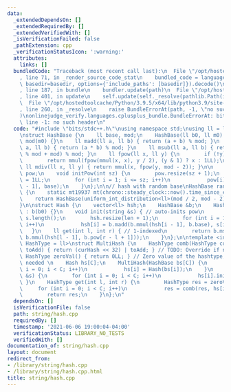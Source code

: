 ```yaml
---
data:
  _extendedDependsOn: []
  _extendedRequiredBy: []
  _extendedVerifiedWith: []
  _isVerificationFailed: false
  _pathExtension: cpp
  _verificationStatusIcon: ':warning:'
  attributes:
    links: []
  bundledCode: "Traceback (most recent call last):\n  File \"/opt/hostedtoolcache/Python/3.9.5/x64/lib/python3.9/site-packages/onlinejudge_verify/documentation/build.py\"\
    , line 71, in _render_source_code_stat\n    bundled_code = language.bundle(stat.path,\
    \ basedir=basedir, options={'include_paths': [basedir]}).decode()\n  File \"/opt/hostedtoolcache/Python/3.9.5/x64/lib/python3.9/site-packages/onlinejudge_verify/languages/cplusplus.py\"\
    , line 187, in bundle\n    bundler.update(path)\n  File \"/opt/hostedtoolcache/Python/3.9.5/x64/lib/python3.9/site-packages/onlinejudge_verify/languages/cplusplus_bundle.py\"\
    , line 401, in update\n    self.update(self._resolve(pathlib.Path(included), included_from=path))\n\
    \  File \"/opt/hostedtoolcache/Python/3.9.5/x64/lib/python3.9/site-packages/onlinejudge_verify/languages/cplusplus_bundle.py\"\
    , line 260, in _resolve\n    raise BundleErrorAt(path, -1, \"no such header\"\
    )\nonlinejudge_verify.languages.cplusplus_bundle.BundleErrorAt: bits/stdc++.h:\
    \ line -1: no such header\n"
  code: "#include \"bits/stdc++.h\"\nusing namespace std;\nusing ll = long long;\n\
    \nstruct HashBase {\n    ll base, mod;\n    HashBase(ll b0, ll m0) : base(b0),\
    \ mod(m0) {}\n    ll madd(ll a, ll b) { return (a + b) % mod; }\n    ll mmul(ll\
    \ a, ll b) { return (a * b) % mod; }\n    ll msub(ll a, ll b) { return ((a - b)\
    \ % mod + mod) % mod; }\n    ll fpow(ll x, ll y) {\n        if (!y) return 1LL;\n\
    \        return mmul(fpow(mmul(x, x), y / 2), (y & 1) ? x : 1LL);\n    }\n   \
    \ ll mdiv(ll x, ll y) { return mmul(x, fpow(y, mod - 2)); }\n\n    vector<ll>\
    \ pow;\n    void initPow(int sz) {\n        pow.resize(sz + 1);\n        pow[0]\
    \ = 1LL;\n        for (int i = 1; i <= sz; i++)\n            pow[i] = mmul(pow[i\
    \ - 1], base);\n    }\n};\n\n// hash with random base\nHashBase randBase(ll mod)\
    \ {\n    static mt19937 mt(chrono::steady_clock::now().time_since_epoch().count());\n\
    \    return HashBase(uniform_int_distribution<ll>(mod / 2, mod - 2)(mt), mod);\n\
    }\n\nstruct Hash {\n    vector<ll> hsh;\n    HashBase &b;\n    Hash(HashBase &b0)\
    \ : b(b0) {}\n    void init(string &s) { // auto-inits pow\n        int len =\
    \ s.length();\n        hsh.resize(len + 1);\n        for (int i = 1; i <= len;\
    \ i++)\n            hsh[i] = b.madd(b.mmul(hsh[i - 1], b.base), s[i - 1]);\n \
    \   }\n    ll get(int l, int r) { // 1-indexed\n        return b.msub(hsh[r],\
    \ b.mmul(hsh[l - 1], b.pow[r - l + 1]));\n    }\n};\n\ntemplate <int C, typename\
    \ HashType = ll>\nstruct MultiHash {\n    HashType comb(HashType curHash, HashType\
    \ toAdd) { return (curHash << 32) | toAdd; } // TODO: Override if needed\n   \
    \ HashType zeroVal() { return 0LL; } // Zero value of the hashtype, override if\
    \ needed \n    Hash hs[C];\n    MultiHash(HashBase bs[C]) {\n        for (int\
    \ i = 0; i < C; i++)\n            hs[i] = Hash(bs[i]);\n    }\n    void init(string\
    \ &s) {\n        for (int i = 0; i < C; i++)\n            hs[i].init(s);\n   \
    \ }\n    HashType get(int l, int r) {\n        HashType res = zeroVal();\n   \
    \     for (int i = 0; i < C; i++)\n            res = comb(res, hs[i].get(l, r));\n\
    \        return res;\n    }\n};\n"
  dependsOn: []
  isVerificationFile: false
  path: string/hash.cpp
  requiredBy: []
  timestamp: '2021-06-06 19:00:04-04:00'
  verificationStatus: LIBRARY_NO_TESTS
  verifiedWith: []
documentation_of: string/hash.cpp
layout: document
redirect_from:
- /library/string/hash.cpp
- /library/string/hash.cpp.html
title: string/hash.cpp
---
```

